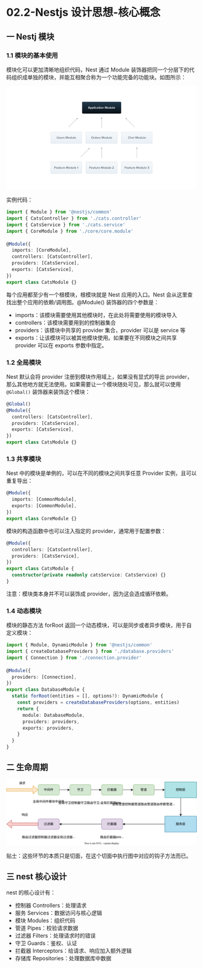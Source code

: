 # 02.2-Nestjs 设计思想-核心概念

## 一 Nestj 模块

### 1.1 模块的基本使用

模块化可以更加清晰地组织代码，Nest 通过 Module 装饰器把同一个分层下的代码组织成单独的模块，并能互相聚合称为一个功能完备的功能块。如图所示：

![模块](../images/nest/02.png)

实例代码：

```ts
import { Module } from '@nestjs/common'
import { CatsController } from './cats.controller'
import { CatsService } from './cats.service'
import { CoreModule } from './core/core.module'

@Module({
  imports: [CoreModule],
  controllers: [CatsController],
  providers: [CatsService],
  exports: [CatsService],
})
export class CatsModule {}
```

每个应用都至少有一个根模块，根模块就是 Nest 应用的入口。Nest 会从这里查找出整个应用的依赖/调用图。@Module() 装饰器的四个参数是：

- imports：该模块需要使用其他模块时，在此处将需要使用的模块导入
- controllers：该模块需要用到的控制器集合
- providers：该模块中共享的 provider 集合，provider 可以是 service 等
- exports：让该模块可以被其他模块使用。如果要在不同模块之间共享 provider 可以在 exports 参数中指定。

### 1.2 全局模块

Nest 默认会将 provider 注册到模块作用域上，如果没有显式的导出 provider，那么其他地方就无法使用。如果需要让一个模块随处可见，那么就可以使用 `@Global()` 装饰器来装饰这个模块：

```ts
@Global()
@Module({
  controllers: [CatsController],
  providers: [CatsService],
  exports: [CatsService],
})
export class CatsModule {}
```

### 1.3 共享模块

Nest 中的模块是单例的，可以在不同的模块之间共享任意 Provider 实例，且可以重复导出：

```ts
@Module({
  imports: [CommonModule],
  exports: [CommonModule],
})
export class CoreModule {}
```

模块的构造函数中也可以注入指定的 provider，通常用于配置参数：

```ts
@Module({
  controllers: [CatsController],
  providers: [CatsService],
})
export class CatsModule {
  constructor(private readonly catsService: CatsService) {}
}
```

注意：模块类本身并不可以装饰成 provider，因为这会造成循环依赖。

### 1.4 动态模块

模块的静态方法 forRoot 返回一个动态模块，可以是同步或者异步模块，用于自定义模块：

```ts
import { Module, DynamicModule } from '@nestjs/common'
import { createDatabaseProviders } from './database.providers'
import { Connection } from './connection.provider'

@Module({
  providers: [Connection],
})
export class DatabaseModule {
  static forRoot(entities = [], options?): DynamicModule {
    const providers = createDatabaseProviders(options, entities)
    return {
      module: DatabaseModule,
      providers: providers,
      exports: providers,
    }
  }
}
```

## 二 生命周期

![nest生命周期](../images/nest/life.svg)

贴士：这些环节的本质只是切面，在这个切面中执行图中对应的钩子方法而已。

## 三 nest 核心设计

nest 的核心设计有：

- 控制器 Controllers：处理请求
- 服务 Services：数据访问与核心逻辑
- 模块 Modules：组织代码
- 管道 Pipes：校验请求数据
- 过滤器 Filters：处理请求时的错误
- 守卫 Guards：鉴权、认证
- 拦截器 Interceptors：给请求、响应加入额外逻辑
- 存储库 Repositories：处理数据库中数据
